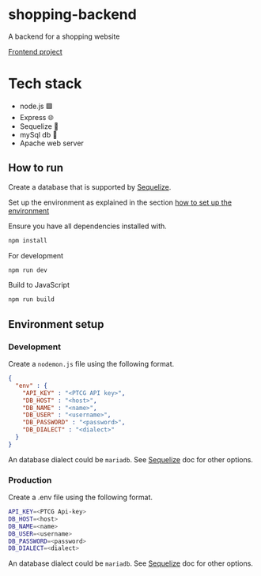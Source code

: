 # shopping-backend
A backend for a shopping website

[Frontend project](https://github.com/madsvnielsen/shopping-frontend)

# Tech stack
* node.js 🟩
* Express 🌐
* Sequelize 🧩
* mySql db 🎁
* Apache web server



## How to run

Create a database that is supported by [Sequelize](https://sequelize.org/docs/v6/getting-started/).

Set up the environment as explained in the section [how to set up the environment](#environtment-setup)


Ensure you have all dependencies installed with.
```bash
npm install
```



For development
```bash
npm run dev
```
Build to JavaScript
```bash
npm run build
```
## Environment setup

### Development
Create a `nodemon.js` file using the following format.
```json
{
  "env" : {
    "API_KEY" : "<PTCG API key>",
    "DB_HOST" : "<host>",
    "DB_NAME" : "<name>",
    "DB_USER" : "<username>",
    "DB_PASSWORD" : "<password>",
    "DB_DIALECT" : "<dialect>"  
  }
}
```

An database dialect could be `mariadb`. See [Sequelize](https://sequelize.org/docs/v6/getting-started/) doc for other options.


### Production
Create a .env file using the following format.
``` bash
API_KEY=<PTCG Api-key>
DB_HOST=<host>
DB_NAME=<name>
DB_USER=<username>
DB_PASSWORD=<password>
DB_DIALECT=<dialect>
```

An database dialect could be `mariadb`. See [Sequelize](https://sequelize.org/docs/v6/getting-started/) doc for other options.
